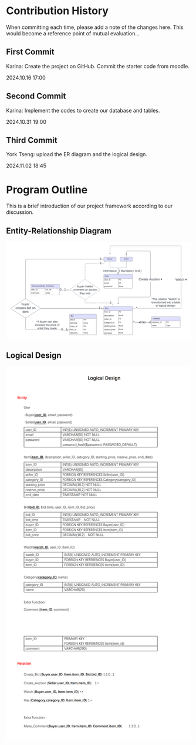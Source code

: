# Contribution History #
When committing each time, please add a note of the changes here. This would become a reference point of mutual evaluation...

First Commit 
----------
Karina: Create the project on GitHub. Commit the starter code from moodle.

2024.10.16 17:00

Second Commit 
----------
Karina: Implement the codes to create our database and tables.

2024.10.31 19:00

Third Commit
----------
York Tseng: upload the ER diagram and the logical design.

2024.11.02 18:45

# Program Outline #
This is a brief introduction of our project framework according to our discussion.

## Entity-Relationship Diagram ##
![ER Diagram](./materials/Database_ER_diagram.png)

## Logical Design ##
![Logical Design](./materials/Logical_Design.png)



